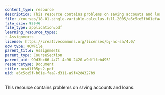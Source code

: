 ```yaml
---
content_type: resource
description: This resource contains problems on saving accounts and loans.
file: /courses/18-01-single-variable-calculus-fall-2005/a6c5ce5fb61efaa7d311a9f42d4327b9_ocw01f05ps2.pdf
file_size: 85546
file_type: application/pdf
learning_resource_types:
- Assignments
license: https://creativecommons.org/licenses/by-nc-sa/4.0/
ocw_type: OCWFile
parent_title: Assignments
parent_type: CourseSection
parent_uid: 99d3bc66-4471-4c96-2420-a9df1feb4959
resourcetype: Document
title: ocw01f05ps2.pdf
uid: a6c5ce5f-b61e-faa7-d311-a9f42d4327b9
---
```

This resource contains problems on saving accounts and loans.
